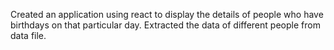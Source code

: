 Created an application using react to display the details of people who have birthdays on that particular day.
Extracted the data of different people from data file. 
